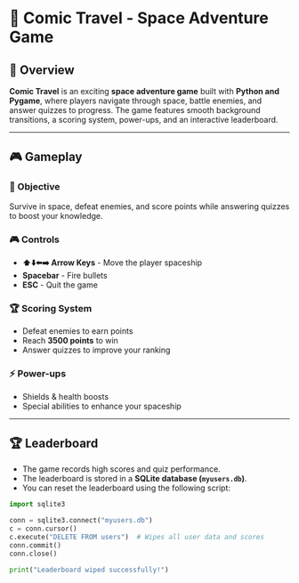 # 🚀 Comic Travel - Space Adventure Game  

## 📝 Overview  
**Comic Travel** is an exciting **space adventure game** built with **Python and Pygame**, where players navigate through space, battle enemies, and answer quizzes to progress. The game features smooth background transitions, a scoring system, power-ups, and an interactive leaderboard.  

---

## 🎮 Gameplay  

### 🎯 Objective  
Survive in space, defeat enemies, and score points while answering quizzes to boost your knowledge.  

### 🎮 Controls  
- **⬆️⬇️⬅️➡️ Arrow Keys** - Move the player spaceship  
- **Spacebar** - Fire bullets  
- **ESC** - Quit the game  

### 🏆 Scoring System  
- Defeat enemies to earn points  
- Reach **3500 points** to win  
- Answer quizzes to improve your ranking  

### ⚡ Power-ups  
- Shields & health boosts  
- Special abilities to enhance your spaceship  

---

## 🏆 Leaderboard  
- The game records high scores and quiz performance.  
- The leaderboard is stored in a **SQLite database (`myusers.db`)**.  
- You can reset the leaderboard using the following script:  

```python
import sqlite3

conn = sqlite3.connect("myusers.db")  
c = conn.cursor()
c.execute("DELETE FROM users")  # Wipes all user data and scores
conn.commit()
conn.close()

print("Leaderboard wiped successfully!")
